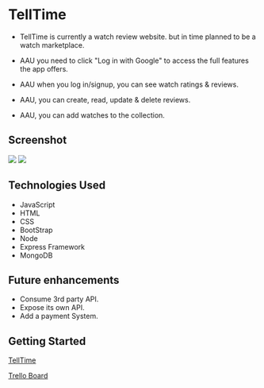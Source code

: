 # TellTime

 * TellTime is currently a watch review website. but in time planned to be a watch marketplace.
 
 * AAU you need to click "Log in with Google" to access the full features the app offers.
 * AAU when you log in/signup, you can see watch ratings & reviews.
 * AAU,  you can create, read, update & delete reviews.
 * AAU, you can add watches to the collection. 

##  Screenshot

<img src ="https://i.imgur.com/fnCKh7i.png">
<img src ="https://i.imgur.com/7KjDwnN.png">



## Technologies Used
* JavaScript
* HTML
* CSS
* BootStrap
* Node
* Express Framework 
* MongoDB

## Future enhancements
* Consume 3rd party API.
* Expose its own API.
* Add a payment System.

## Getting Started

[TellTime](https://telltime2.herokuapp.com/)

[Trello Board](https://trello.com/b/WDit7G7h/telltime)
